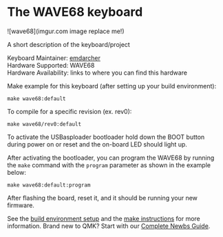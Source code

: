 # The WAVE68 keyboard 

![wave68](imgur.com image replace me!)

A short description of the keyboard/project

Keyboard Maintainer: [emdarcher](https://github.com/emdarcher)  
Hardware Supported: WAVE68   
Hardware Availability: links to where you can find this hardware

Make example for this keyboard (after setting up your build environment):

    make wave68:default

To compile for a specific revision (ex. rev0):

    make wave68/rev0:default

To activate the USBasploader bootloader hold down the BOOT button during power on or reset and the on-board LED should light up.

After activating the bootloader, you can program the WAVE68 by running the `make` command with the `program` parameter as shown in the example below:

    make wave68:default:program

After flashing the board, reset it, and it should be running your new firmware.


See the [build environment setup](https://docs.qmk.fm/#/getting_started_build_tools) and the [make instructions](https://docs.qmk.fm/#/getting_started_make_guide) for more information. Brand new to QMK? Start with our [Complete Newbs Guide](https://docs.qmk.fm/#/newbs).
